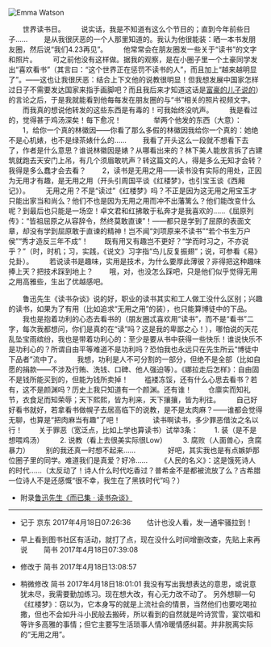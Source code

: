 ![Emma Watson](http://upload-images.jianshu.io/upload_images/5674982-3b13bba72f05f8b8.jpg?imageMogr2/auto-orient/strip%7CimageView2/2/w/1240)

　　世界读书日。
　　说实话，我是不知道有这么个节日的；直到今年前些日子……
　　是从我很厌恶的一个人那里知道的。我认为他很能装：晒一本书发朋友圈，然后说“我们4.23再见”。
　　他常常会在朋友圈发一些关于“读书”的文字和照片。
　　可之前他没有这样做。据我的观察，是在小圈子里一个土豪同学发出“喜欢看书”（其言曰：“这个世界正在惩罚不读书的人”，而且加上“越来越明显了”。——这也让我很厌恶：结合上下文他的说教很明显！但我想发展中国家怎样过日子不需要发达国家来指手画脚吧？而且我后来才知道这话是[富豪的儿子说的](http://mt.sohu.com/20161107/n472511131.shtml)）的言论之后，于是我就能看到他每每发在朋友圈的与“书”相关的照片视频文字。
　　而我真的想说他转发的这些东西是有毒的！可我始终没吭声。
　　我是看过的，觉得甚于鸡汤深矣！每下愈况！
　　
　　举两个他发的东西（大意）：
　　1，给你一个真的林徽因——你看了那么多假的林徽因我给你一个真的：她绝不是心机婊，也不是绿茶婊什么的……
　　我看了开头这么一段就不想看下去了，作者是什么意思？谁说林徽因是婊？从哪看出来的？林下美人能放言拆了古建筑就跑去天安门上吊，有几个须眉敢吭声？转这篇文的人，得是多么无知才会转？我得是多么蠢才会去看？
　　2，读书是无用之用——读书没有实际的用处，正因为无用才有趣，是无用之用（开头引周国平谈《红楼梦》，也引宝玉谈《西厢记》）。
　　无用之用？不是“读过”《红楼梦》吗？不正是因为这无用之用宝玉才只能出家当和尚么？他们不也是因为无用之用而冲不出藩篱么？他们能改变什么呢？到最后也只能是一场空！卓文君和红拂敢于私奔才是我喜欢的……《屈原列传》：“皆祖屈原之从容辞令，然终莫敢直谏”！——都只是学到了屈原的表面文章，却没有学到屈原敢于直谏的精神！岂不闻“刘项原来不读书”“若个书生万户侯”“秀才造反三年不成”！
　　既有用又有趣岂不更好？“学而时习之，不亦说乎？”（时，时机；习，实践，《说文》习字指“鸟儿反复振翅”；说，可参看《易》兑卦）。
　　若说读书是趣味，实用是技术，为什么要厚此薄彼？非得把这种趣味捧上天？把技术踩到地上？
　　哦，对，也没怎么踩吧，只是他们似乎觉得无用之用高雅些，生出了优越感吧。

　　鲁迅先生《读书杂谈》说的好，职业的读书其实和工人做工没什么区别；兴趣的读书，如果为了有用（比如追求“无用之用”的装），也只能算博徒中的下品。
　　我也是抱着功利的心态去看书的（朋友圈忒喜欢用“读书”，而不是“看书”二字，每次我都想问，你们是真的在“读”吗？这是我的卑鄙之心！），哪怕说的天花乱坠宝雨缤纷，我也是带着功利心的：至少是要从书中获得一些快乐！谁说快乐不是功利心的？所谓自由平等难道不是功利吗？恐怕我也永远只在先生所云“博徒中下品者”流中了。
　　我想，功利是人不可分割的一部分，但绝不是全部（比如自愿的捐款——不涉及行贿、洗钱、口碑、他人强迫等）。《娜拉走后怎样》：自由固不是钱所能买到的，但能为钱所卖掉！
　　褴褛冻馁，还有什么心思去看书？若有，这不是颜渊吗？历史上我只知道有一个颜渊。还有谁！
　　仓廪实而知礼节，衣食足而知荣辱；天下熙熙，皆为利来，天下攘攘，皆为利往。
　　自己好好看书就好，若拿看书做幌子去居高临下的说教，是不是太肉麻？——谁都会觉得无聊，也算是“把肉麻当有趣”了吧！
　　
　　读书啊读书，多少罪恶借汝之名以行！
　　关于罪恶（宽泛点，比如上学也算读书）试举3条：
　　1. 装（是不是想喂鸡汤）
　　2. 说教（看上去很美实际很Low）
　　3. 腐败（人面兽心，贪腐暴力）
　　别的我还真一时想不起来……
　　
　　好吧，其实我也是有点嫉妒那位圈子里的同学。难道我们是真爱？好冷……
　　《人民的名义》：这是饿死诗人的时代……（太反动了！诗人什么时代吃香过？普希金不是都被流放了么？古希腊一位诗人不是还感慨“很不幸，我生在了黑铁时代”吗？）

- 附录[鲁迅先生《而已集 · 读书杂谈》](http://www.5156edu.com/page/09-10-13/50030.html)
***
- 记于 京东 2017年4月18日07:26:36 
　　估计也没人看，发一通牢骚拉到！

- 早上看到图书社区有活动，就打了点，现在没什么时间增删改查，先贴上来再说
　　简书 2017年4月18日07:39:08

- 修改于 简书 2017年4月18日13:08:57
- 稍微修改 简书 2017年4月18日18:01:01
  我没有写出我想表达的意思，或说意犹未尽，我需要勤加练习。现在想大改，有心无力改不动了。
  另外想聊一句《红楼梦》：窃以为，它本身写的就是上流社会的情景，当然他们也要吃喝拉撒，但也不会如升斗小民般去搬砖，所以看到的自然就是吟诗赏雪，宴饮唱和等许多高雅的事情；但它主要写生活琐事人情冷暖情感纠葛。并非脱离实际的“无用之用”。
